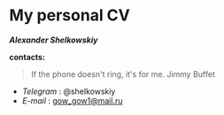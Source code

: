 # My personal CV

**_Alexander Shelkowskiy_**

**contacts:**

> If the phone doesn't ring, it's for me. Jimmy Buffet

- _Telegram_ : @shelkowskiy
- _E-mail_ : gow_gow1@mail.ru
